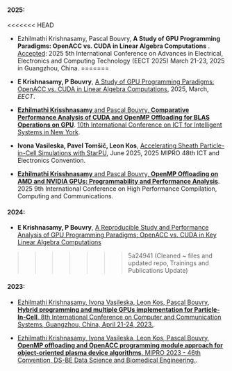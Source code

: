 #### 2025:

<<<<<<< HEAD
 - Ezhilmathi Krishnasamy, Pascal Bouvry, __A Study of GPU Programming Paradigms: OpenACC vs. CUDA in Linear Algebra Computations__ . [Accepted](https://drive.google.com/file/d/1Ieu2zw1DW_wqBQhWJroPXYoyM9PA0zjT/view?usp=sharing): 2025 5th International Conference on Advances in Electrical, Electronics and Computing Technology (EECT 2025) March 21-23, 2025 in Guangzhou, China.
=======
- **E Krishnasamy, P Bouvry**, [A Study of GPU Programming Paradigms: OpenACC vs. CUDA in Linear Algebra Computations](https://doi.org/10.1109/EECT64505.2025.10966957), 2025, March, *EECT*.

 - [__Ezhilmathi Krisshnasamy__ and Pascal Bouvry, __Comparative Performance Analysis of CUDA and OpenMP Offloading for BLAS Operations on GPU__](https://drive.google.com/file/d/1l0AU02p1mkJeDXR_xcMtxNkKoxrBZrPz/view?usp=sharing). [10th International Conference on ICT for Intelligent Systems in New York](https://10thictisusa.sched.com/artist/ezhilmathi_krishnasamy.289k86cq).

 - **Ivona Vasileska, Pavel Tomšič, Leon Kos**, [Accelerating Sheath Particle-in-Cell Simulations with StarPU](https://doi.org/10.1109/MIPRO65660.2025.11132009), June 2025, 2025 MIPRO 48th ICT and Electronics Convention.

 - [__Ezhilmathi Krisshnasamy__ and Pascal Bouvry, __OpenMP Offloading on AMD and NVIDIA GPUs: Programmability and Performance Analysis__](https://drive.google.com/file/d/1m-UTNckj_TcM6I1XN6QCfVL9UffSLzA1/view?usp=sharing). 2025 9th International Conference on High Performance Compilation, Computing and Communications.


#### 2024:

- **E Krishnasamy, P Bouvry**, [A Reproducible Study and Performance Analysis of GPU Programming Paradigms: OpenACC vs. CUDA in Key Linear Algebra Computations](https://www.researchgate.net/publication/387203436_A_Reproducible_Study_and_Performance_Analysis_of_GPU_Programming_Paradigms_OpenACC_vs_CUDA_in_Key_Linear_Algebra_Computations)

>>>>>>> 5a24941 (Cleaned ~ files and updated repo, Trainings and Publications Update)

#### 2023:

 - [Ezhilmathi Krishnasamy, Ivona Vasileska, Leon Kos, Pascal Bouvry, __Hybrid programming and multiple GPUs implementation for Particle-In-Cell__. 8th International Conference on Computer and Communication Systems, Guangzhou, China, April 21-24, 2023.](https://ieeexplore.ieee.org/document/10150523).

 - [Ezhilmathi Krishnasamy, Ivona Vasileska, Leon Kos, Pascal Bouvry, __OpenMP offloading and OpenACC programming module approach for object-oriented plasma device algorithms__. MIPRO 2023 - 46th Convention, DS-BE Data Science and Biomedical Engineering.](https://docs.mipro-proceedings.com/dsbe/07_dsbe_8624.pdf).

